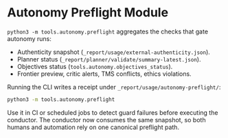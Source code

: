 # Autonomy Preflight Module

`python3 -m tools.autonomy.preflight` aggregates the checks that gate autonomy
runs:

- Authenticity snapshot (`_report/usage/external-authenticity.json`).
- Planner status (`_report/planner/validate/summary-latest.json`).
- Objectives status (`tools.autonomy.objectives_status`).
- Frontier preview, critic alerts, TMS conflicts, ethics violations.

Running the CLI writes a receipt under `_report/usage/autonomy-preflight/`:

```bash
python3 -m tools.autonomy.preflight
```

Use it in CI or scheduled jobs to detect guard failures before executing the
conductor. The conductor now consumes the same snapshot, so both humans and
automation rely on one canonical preflight path.
